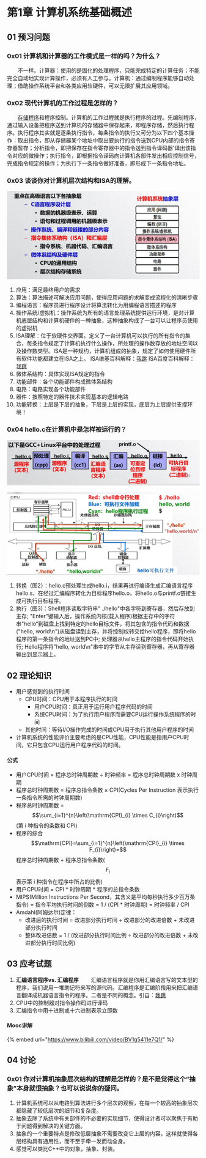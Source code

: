 # 第1章 计算机系统基础概述

## 01 预习问题

### 0x01 计算机和计算器的工作模式是一样的吗？为什么？

 　　不一样。计算器：使用的是固化的处理程序，只能完成特定的计算任务；不能完全自动地实现计算操作，必须有人工参与。计算机：通过编制程序能够自动处理；借助操作系统平台和各类应用软硬件，可以无限扩展其应用领域。

### 0x02 现代计算机的工作过程是怎样的？

　　[存储程序](https://baike.baidu.com/item/%E5%AD%98%E5%82%A8%E7%A8%8B%E5%BA%8F/8800242)和程序控制。计算机的工作过程就是执行程序的过程。先编制程序，通过输入设备把程序送到计算机的存储器中保存起来，即程序存储，然后执行程序。执行程序其实就是逐条执行指令，每条指令的执行又可分为以下四个基本操作：取出指令，即从存储器某个地址中取出要执行的指令送到CPU内部的指令寄存器暂存；分析指令，即把保存在指令寄存器中的指令送到指令译码器'译出该指令对应的微操作；执行指令，即根据指令译码向计算机各部件发出相应控制信号，完成指令规定的操作；为执行下一条指令做好准备，即形成下一条指令地址。

### 0x03 谈谈你对计算机层次结构和ISA的理解。

![&#x56FE;1 &#x8BA1;&#x7B97;&#x673A;&#x5C42;&#x6B21;&#x7ED3;&#x6784;](../.gitbook/assets/snipaste_2020-03-08_09-11-58.jpg)

1. 应用：满足最终用户的需求
2. 算法：算法描述可解决应用问题，使得应用问题的求解变成流程化的清晰步骤
3. 编程语言：程序员进行程序设计将算法转化为用编程语言描述的程序
4. 操作系统/虚拟机：操作系统为所有的语言处理系统提供运行环境，是对计算机底层结构和计算机硬件的一种抽象，这种抽象构成了一台可以让程序员使用的虚拟机
5. ISA理解：位于软硬件交界面。定义了一台计算机可以执行的所有指令的集合，每条指令规定了计算机执行什么操作，所处理的操作数存放的地址空间以及操作数类型。ISA是一种规约，计算机组成的抽象，规定了如何使用硬件所有软件功能都建立在ISA之上。 ISA维基百科解释：[我跳](https://zh.wikipedia.org/wiki/%E6%8C%87%E4%BB%A4%E9%9B%86%E6%9E%B6%E6%A7%8B) ISA百度百科解释：[我跳](https://baike.baidu.com/item/%E6%8C%87%E4%BB%A4%E9%9B%86%E4%BD%93%E7%B3%BB%E7%BB%93%E6%9E%84)
6. 微体系结构：具体实现ISA规定的指令
7. 功能部件：各个功能部件构成微体系结构
8. 电路：电路实现各个功能部件
9. 器件：按照特定的器件技术实现基本的逻辑电路
10. 功能转换：上层是下层的抽象，下层是上层的实现，底层为上层提供支撑环境！

### 0x04 hello.c在计算机中是怎样被运行的？

![&#x56FE;2 hello.c&#x5904;&#x7406;&#x8FC7;&#x7A0B;](../.gitbook/assets/snipaste_2020-03-08_10-50-35.jpg)

![&#x56FE;3 Hello&#x7A0B;&#x5E8F;&#x7684;&#x6570;&#x636E;&#x6D41;&#x52A8;&#x8FC7;&#x7A0B;&#x2014;&#x2014;&#x53EF;&#x6267;&#x884C;&#x7A0B;&#x5E8F;&#x7684;&#x6267;&#x884C;](../.gitbook/assets/snipaste_2020-03-08_11-14-43.jpg)

1. 转换（图2）：hello.c预处理生成hello.i，结果再进行编译生成汇编语言程序hello.s，在经过汇编程序转化为目标程序hello.o，将hello.o与printf.o链接生成可执行目标程序。
2. 执行（图3\)：Shell程序读取字符串" ./hello"中各字符到寄存器，然后存放到主存; "Enter”键输入后，操作系统内核\(载入程序\)根据主存中的字符串"hello“到磁盘上找到特定的hello目标文件，将其包含的指令代码和数据\("hello, world\n"\)从磁盘读到主存，并将控制权转交给hello程序，即将hello程序的第一条指令的地址送到PC中; 处理器从hello主程序的指令代码开始执行; Hello程序将"hello, world\n"串中的字节从主存读到寄存器，再从寄存器输出到显示器上。

## 02 理论知识

* 用户感觉到的执行时间
  * CPU时间：CPU用于本程序执行的时间
    * 用户CPU时间：真正用于运行用户程序代码的时间
    * 系统CPU时间：为了执行用户程序而需要CPU运行操作系统程序的时间
  * 其他时间：等待I/O操作完成的时间或CPU用于执行其他用户程序的时间
* 计算机系统的性能评价主要考虑的是CPU性能，CPU性能是指用户CPU时间，它只包含CPU运行用户程序代码的时间。

#### 公式

* 用户CPU时间 = 程序总时钟周期数 ÷ 时钟频率 = 程序总时钟周期数 x 时钟周期
* 程序总时钟周期数 = 程序总指令条数 × CPI\(Cycles Per Instruction 表示执行一条指令所需的时钟周期数\)
* 程序总时钟周期数 = $$\sum_{i=1}^{n}\left(\mathrm{CPI}_{i} \times C_{i}\right)$$ \(第 i 种指令的条数和 CPI\)
* 程序的综合$$\mathrm{CPI}=\sum_{i=1}^{n}\left(\mathrm{CPI}_{i} \times F_{i}\right)=$$ 程序总时钟周期数 ÷ 程序总指令条数\( $$F_i$$ 表示第 i 种指令在程序中所占的比例\)
* 用户CPU时间 = CPI \* 时钟周期 \* 程序的总指令条数
* MIPS\(Million Instructions Per Second，其含义是平均每秒执行多少百万条指令\) = 指令平均执行时间的倒数 = 1 / \(CPI \* 时钟周期\) = 时钟频率 / CPI
* Amdahl\(阿姆达尔\)定律：
  * 改进后的执行时间 = 改进部分执行时间 ÷ 改进部分的改进倍数 + 未改进部分执行时间
  * 整体改进倍数 = 1 / \(改进部分执行时间比例 ÷ 改进部分的改进倍数 + 未改进部分执行时间比例\)

## 03 应考试题

1. **汇编语言程序vs. 汇编程序** 　　汇编语言程序就是你用汇编语言写的文本型的程序，我们说用一堆助记符来写的源代码。汇编程序是汇编阶段用来把汇编语言翻译成机器语言指令的程序。二者是不同的概念。引自：[我跳](https://blog.csdn.net/u011240016/article/details/53433811)
2. CPU中的控制器对指令操作码进行译码
3. 汇编指令中用十进制或十六进制表示立即数

#### Mooc讲解

{% embed url="https://www.bilibili.com/video/BV1g5411e7Q1/" %}

## 04 讨论

### 0x01 你对计算机抽象层次结构的理解是怎样的？是不是觉得这个“抽象”本身就很抽象？也可以说说你的疑问。

1. 计算机系统可以从电路到算法进行多个层次的观察，在每一个较高的抽象层次都隐藏了较低层次的细节和复杂度。
2. 抽象去除了系统中有关部件的不必要的实现细节，使得设计者可以聚焦于有助于问题得到解决的关键方面。
3. 抽象的一个重要特点是修改低层抽象不需要改变它上层的内容，这样就使得各层结构具有通用性，而不至于牵一发而动全身。
4. 感觉可以类比C++中的对象，抽象、封装。

